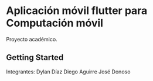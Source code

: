 # Aplicación móvil flutter para Computación móvil

Proyecto académico.

## Getting Started

Integrantes:  Dylan Díaz
              Diego Aguirre
              José Donoso
